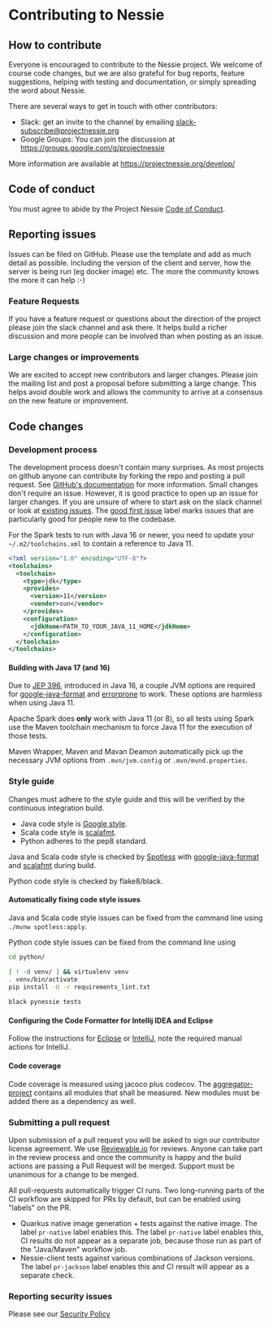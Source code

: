 # Contributing to Nessie
## How to contribute
Everyone is encouraged to contribute to the Nessie project. We welcome of course code changes, 
but we are also grateful for bug reports, feature suggestions, helping with testing and 
documentation, or simply spreading the word about Nessie.

There are several ways to get in touch with other contributors:
 * Slack: get an invite to the channel by emailing slack-subscribe@projectnessie.org
 * Google Groups: You can join the discussion at https://groups.google.com/g/projectnessie

More information are available at https://projectnessie.org/develop/

## Code of conduct
You must agree to abide by the Project Nessie [Code of Conduct](CODE_OF_CONDUCT.md).

## Reporting issues
Issues can be filed on GitHub. Please use the template and add as much detail as possible. Including the 
version of the client and server, how the server is being run (eg docker image) etc. The more the community 
knows the more it can help :-)

### Feature Requests

If you have a feature request or questions about the direction of the project please join the slack channel
and ask there. It helps build a richer discussion and more people can be involved than when posting as an issue.

### Large changes or improvements

We are excited to accept new contributors and larger changes. Please join the mailing list and post a proposal 
before submitting a large change. This helps avoid double work and allows the community to arrive at a consensus
on the new feature or improvement.

## Code changes

### Development process

The development process doesn't contain many surprises. As most projects on github anyone can contribute by
forking the repo and posting a pull request. See 
[GitHub's documentation](https://docs.github.com/en/github/collaborating-with-issues-and-pull-requests/creating-a-pull-request-from-a-fork) 
for more information. Small changes don't require an issue. However, it is good practice to open up an issue for
larger changes. If you are unsure of where to start ask on the slack channel or look at [existing issues](https://github.com/projectnessie/nessie/issues).
The [good first issue](https://github.com/projectnessie/nessie/issues?q=is%3Aissue+is%3Aopen+label%3A%22good+first+issue%22) label marks issues that are particularly good for people new to the codebase.

For the Spark tests to run with Java 16 or newer, you need to update your `~/.m2/toolchains.xml` to contain a reference to Java 11. 
```xml
<?xml version="1.0" encoding="UTF-8"?>
<toolchains>
  <toolchain>
    <type>jdk</type>
    <provides>
      <version>11</version>
      <vendor>sun</vendor>
    </provides>
    <configuration>
      <jdkHome>PATH_TO_YOUR_JAVA_11_HOME</jdkHome>
    </configuration>
  </toolchain>
</toolchains>
```

#### Building with Java 17 (and 16)

Due to [JEP 396](https://openjdk.java.net/jeps/396), introduced in Java 16, a couple JVM options are required for
[google-java-format](https://github.com/google/google-java-format#jdk-16) and [errorprone](https://errorprone.info/docs/installation)
to work. These options are harmless when using Java 11.

Apache Spark does **only** work with Java 11 (or 8), so all tests using Spark use the Maven toolchain mechanism
to force Java 11 for the execution of those tests.

Maven Wrapper, Maven and Mavan Deamon automatically pick up the necessary JVM options from `.mvn/jvm.config` or `.mvn/mvnd.properties`.

### Style guide

Changes must adhere to the style guide and this will be verified by the continuous integration build.

* Java code style is [Google style](https://google.github.io/styleguide/javaguide.html).
* Scala code style is [scalafmt](https://scalameta.org/scalafmt/).
* Python adheres to the pep8 standard.

Java and Scala code style is checked by [Spotless](https://github.com/diffplug/spotless)
with [google-java-format](https://github.com/google/google-java-format) and
[scalafmt](https://scalameta.org/scalafmt/) during build.

Python code style is checked by flake8/black.

#### Automatically fixing code style issues

Java and Scala code style issues can be fixed from the command line using
`./mvnw spotless:apply`.

Python code style issues can be fixed from the command line using
```bash
cd python/

[ ! -d venv/ ] && virtualenv venv
. venv/bin/activate
pip install -U -r requirements_lint.txt
 
black pynessie tests
```

#### Configuring the Code Formatter for Intellij IDEA and Eclipse

Follow the instructions for [Eclipse](https://github.com/google/google-java-format#eclipse) or
[IntelliJ](https://github.com/google/google-java-format#intellij-android-studio-and-other-jetbrains-ides),
note the required manual actions for IntelliJ.

#### Code coverage

Code coverage is measured using jacoco plus codecov. The [aggregator-project](./code-coverage)
contains all modules that shall be measured. New modules must be added there as a dependency as well.

### Submitting a pull request

Upon submission of a pull request you will be asked to sign our contributor license agreement. We use [Reviewable.io](https://reviewable.io/) for reviews.
Anyone can take part in the review process and once the community is happy and the build actions are passing a Pull Request will be merged. Support 
must be unanimous for a change to be merged.

All pull-requests automatically trigger CI runs. Two long-running parts of the CI workflow are
skipped for PRs by default, but can be enabled using "labels" on the PR.
* Quarkus native image generation + tests against the native image. The label `pr-native` label enables this.
  The label `pr-native` label enables this, CI results do not appear as a separate job, because
  those run as part of the "Java/Maven" workflow job.
* Nessie-client tests against various combinations of Jackson versions.
  The label `pr-jackson` label enables this and CI result will appear as a separate check.

### Reporting security issues

Please see our [Security Policy](SECURITY.md)
